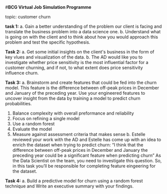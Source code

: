 #**BCG Virtual Job Simulation Programme**


topic: customer churn

**task 1:**
a. Gain a better understanding of the problem our client is facing and translate the business problem into a data science
one. 
b. Understand what is going on with the client and to think about how you would approach this problem and test the specific hypothesis.

**Task 2:**
a. Get some initial insights on the client's business in the form of key vlues and visualization of the data.
b. The AD would like you to investigate whether price sensitivity is the most influential factor for a customer churning, and if not, 
to what extent does price sensitivity influence churn.

**Task 3:** 
a. Brainstorm and create features that could be fed into the churn model. This feature is the difference between off-peak prices in
December and January of the preceding year. Use your engineered features to uncover insight from the data by training a model to predict
churn probabilities.
1. Balance complexity with overall preformance and reliability
2. Focus on refining a single model
3. Use a random forest
4. Evaluate the model 
5. Measure against assessment criteria that makes sense
b. Estelle reviewed your work with the AD and Estelle has come up with an  idea to enrich the dataset when trying to predict churn:
“I think that the difference between off-peak prices in December and January the preceding year could be a significant feature when
predicting churn”
As the Data Scientist on the team, you need to investigate this question. So, in this task you’ll be responsible for completing feature
eingeering for the dataset.

**Task 4:**
a. Build a predictive model for churn using a random forest technique and Write an executive summary with your findings.

